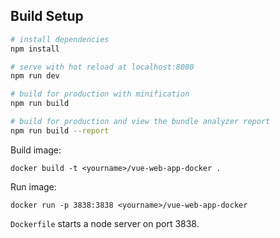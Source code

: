 ## Build Setup

``` bash
# install dependencies
npm install

# serve with hot reload at localhost:8080
npm run dev

# build for production with minification
npm run build

# build for production and view the bundle analyzer report
npm run build --report
```
Build image:

```
docker build -t <yourname>/vue-web-app-docker .
```
Run image:
```
docker run -p 3838:3838 <yourname>/vue-web-app-docker
```
```Dockerfile``` starts a node server on port 3838.

